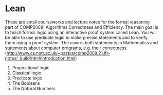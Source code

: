 # Lean

These are small courseworks and lecture notes for the formal reasoning part of COMP2009: Algorithms Correctness and Efficiency. The main goal is to teach formal logic using an interactive proof system called Lean. You will be able to use predicate logic to make precise statements and to verify them using a proof system. The covers both statements in Mathematics and statements about computer programs, e.g. their correctness. (http://www.cs.nott.ac.uk/~psztxa/comp2009.21.ifr-notes/_build/html/introduction.html)

1. Propositional logic
2. Classical logic
3. Predicate logic
4. The Booleans
5. The Natural Numbers

